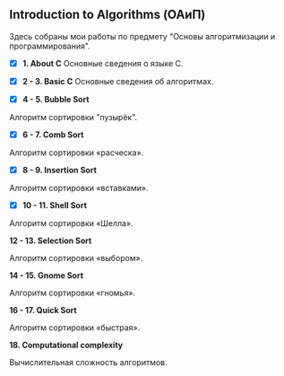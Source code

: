 ## Introduction to Algorithms (ОАиП)

Здесь собраны мои работы по предмету "Основы алгоритмизации и программирования". 

- [x] **1. About C**
Основные сведения о языке С.


- [x] **2 - 3. Basic C**
Основные сведения об алгоритмах.


- [x] **4 - 5. Bubble Sort**

Алгоритм сортировки "пузырёк".


- [x] **6 - 7. Comb Sort**

Алгоритм сортировки «расческа».


- [x] **8 - 9. Insertion Sort**

Алгоритм сортировки «вставками».


- [x] **10 - 11. Shell Sort** 

Алгоритм сортировки «Шелла».


 **12 - 13. Selection Sort**
 
Алгоритм сортировки «выбором».


**14 - 15. Gnome Sort**

Алгоритм сортировки «гномья».


**16 - 17. Quick Sort**

Алгоритм сортировки «быстрая».


**18. Computational complexity**

Вычислительная сложность алгоритмов.
